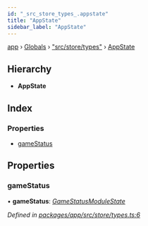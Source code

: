 ```yaml
---
id: "_src_store_types_.appstate"
title: "AppState"
sidebar_label: "AppState"
---
```


[app](../index.md) › [Globals](../globals.md) › ["src/store/types"](../modules/_src_store_types_.md) › [AppState](_src_store_types_.appstate.md)

## Hierarchy

* **AppState**

## Index

### Properties

* [gameStatus](_src_store_types_.appstate.md#gamestatus)

## Properties

###  gameStatus

• **gameStatus**: *[GameStatusModuleState](_src_store_types_.gamestatusmodulestate.md)*

*Defined in [packages/app/src/store/types.ts:6](https://github.com/will-hart/pixatore/blob/dc2c2e8/packages/app/src/store/types.ts#L6)*
